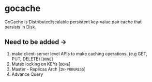 # gocache
GoCache is Distributed/scalable persistent key-value pair cache that persists in Disk.


## Need to be added -> 
  1. make client-server level APIs to make caching operations. (e.g GET, PUT, DELETE) [`DONE`] 
  2. Mutex locking on KEYs [`DONE`] 
  3. Master - Replicas Arch [`IN-PROGRESS`]
  4. Advance Query



